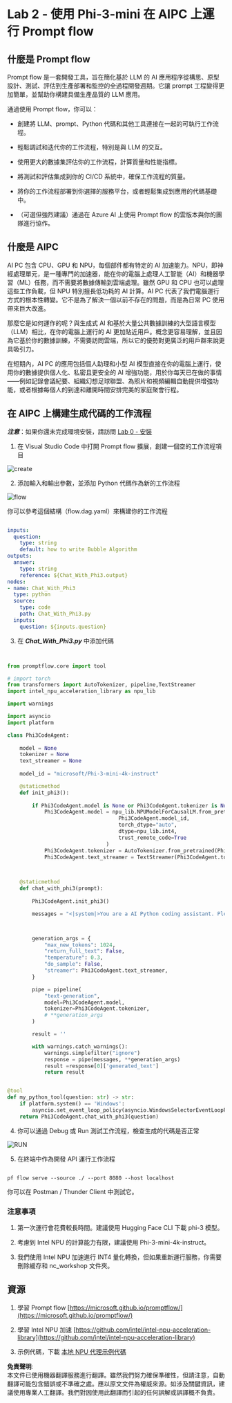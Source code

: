 # **Lab 2 - 使用 Phi-3-mini 在 AIPC 上運行 Prompt flow**

## **什麼是 Prompt flow**

Prompt flow 是一套開發工具，旨在簡化基於 LLM 的 AI 應用程序從構思、原型設計、測試、評估到生產部署和監控的全過程開發週期。它讓 prompt 工程變得更加簡單，並幫助你構建具備生產品質的 LLM 應用。

通過使用 Prompt flow，你可以：

- 創建將 LLM、prompt、Python 代碼和其他工具連接在一起的可執行工作流程。

- 輕鬆調試和迭代你的工作流程，特別是與 LLM 的交互。

- 使用更大的數據集評估你的工作流程，計算質量和性能指標。

- 將測試和評估集成到你的 CI/CD 系統中，確保工作流程的質量。

- 將你的工作流程部署到你選擇的服務平台，或者輕鬆集成到應用的代碼基礎中。

- （可選但強烈建議）通過在 Azure AI 上使用 Prompt flow 的雲版本與你的團隊進行協作。

## **什麼是 AIPC**

AI PC 包含 CPU、GPU 和 NPU，每個部件都有特定的 AI 加速能力。NPU，即神經處理單元，是一種專門的加速器，能在你的電腦上處理人工智能（AI）和機器學習（ML）任務，而不需要將數據傳輸到雲端處理。雖然 GPU 和 CPU 也可以處理這些工作負載，但 NPU 特別擅長低功耗的 AI 計算。AI PC 代表了我們電腦運行方式的根本性轉變。它不是為了解決一個以前不存在的問題，而是為日常 PC 使用帶來巨大改進。

那麼它是如何運作的呢？與生成式 AI 和基於大量公共數據訓練的大型語言模型（LLM）相比，在你的電腦上運行的 AI 更加貼近用戶。概念更容易理解，並且因為它基於你的數據訓練，不需要訪問雲端，所以它的優勢對更廣泛的用戶群來說更具吸引力。

在短期內，AI PC 的應用包括個人助理和小型 AI 模型直接在你的電腦上運行，使用你的數據提供個人化、私密且更安全的 AI 增強功能，用於你每天已在做的事情——例如記錄會議紀要、組織幻想足球聯盟、為照片和視頻編輯自動提供增強功能，或者根據每個人的到達和離開時間安排完美的家庭聚會行程。

## **在 AIPC 上構建生成代碼的工作流程**

***注意***：如果你還未完成環境安裝，請訪問 [Lab 0 - 安裝](./01.Installations.md)

1. 在 Visual Studio Code 中打開 Prompt flow 擴展，創建一個空的工作流程項目

![create](../../../../../../../../../translated_images/pf_create.d6172d8277a78a7fa82cd6ff727ed44e037fa78b662f1f62d5963f36d712d229.hk.png)

2. 添加輸入和輸出參數，並添加 Python 代碼作為新的工作流程

![flow](../../../../../../../../../translated_images/pf_flow.d5646a323fb7f444c0b98b4521057a592325c583e7ba18bc31500bc0415e9ef3.hk.png)

你可以參考這個結構（flow.dag.yaml）來構建你的工作流程

```yaml

inputs:
  question:
    type: string
    default: how to write Bubble Algorithm
outputs:
  answer:
    type: string
    reference: ${Chat_With_Phi3.output}
nodes:
- name: Chat_With_Phi3
  type: python
  source:
    type: code
    path: Chat_With_Phi3.py
  inputs:
    question: ${inputs.question}


```

3. 在 ***Chat_With_Phi3.py*** 中添加代碼

```python


from promptflow.core import tool

# import torch
from transformers import AutoTokenizer, pipeline,TextStreamer
import intel_npu_acceleration_library as npu_lib

import warnings

import asyncio
import platform

class Phi3CodeAgent:
    
    model = None
    tokenizer = None
    text_streamer = None
    
    model_id = "microsoft/Phi-3-mini-4k-instruct"

    @staticmethod
    def init_phi3():
        
        if Phi3CodeAgent.model is None or Phi3CodeAgent.tokenizer is None or Phi3CodeAgent.text_streamer is None:
            Phi3CodeAgent.model = npu_lib.NPUModelForCausalLM.from_pretrained(
                                    Phi3CodeAgent.model_id,
                                    torch_dtype="auto",
                                    dtype=npu_lib.int4,
                                    trust_remote_code=True
                                )
            Phi3CodeAgent.tokenizer = AutoTokenizer.from_pretrained(Phi3CodeAgent.model_id)
            Phi3CodeAgent.text_streamer = TextStreamer(Phi3CodeAgent.tokenizer, skip_prompt=True)

    

    @staticmethod
    def chat_with_phi3(prompt):
        
        Phi3CodeAgent.init_phi3()

        messages = "<|system|>You are a AI Python coding assistant. Please help me to generate code in Python.The answer only genertated Python code, but any comments and instructions do not need to be generated<|end|><|user|>" + prompt +"<|end|><|assistant|>"



        generation_args = {
            "max_new_tokens": 1024,
            "return_full_text": False,
            "temperature": 0.3,
            "do_sample": False,
            "streamer": Phi3CodeAgent.text_streamer,
        }

        pipe = pipeline(
            "text-generation",
            model=Phi3CodeAgent.model,
            tokenizer=Phi3CodeAgent.tokenizer,
            # **generation_args
        )

        result = ''

        with warnings.catch_warnings():
            warnings.simplefilter("ignore")
            response = pipe(messages, **generation_args)
            result =response[0]['generated_text']
            return result


@tool
def my_python_tool(question: str) -> str:
    if platform.system() == 'Windows':
        asyncio.set_event_loop_policy(asyncio.WindowsSelectorEventLoopPolicy())
    return Phi3CodeAgent.chat_with_phi3(question)


```

4. 你可以通過 Debug 或 Run 測試工作流程，檢查生成的代碼是否正常

![RUN](../../../../../../../../../translated_images/pf_run.d918637dc00f61e9bdeec37d4cc9646f77d270ac9203bcce13569f3157202b6e.hk.png)

5. 在終端中作為開發 API 運行工作流程

```

pf flow serve --source ./ --port 8080 --host localhost   

```

你可以在 Postman / Thunder Client 中測試它。

### **注意事項**

1. 第一次運行會花費較長時間。建議使用 Hugging Face CLI 下載 phi-3 模型。

2. 考慮到 Intel NPU 的計算能力有限，建議使用 Phi-3-mini-4k-instruct。

3. 我們使用 Intel NPU 加速進行 INT4 量化轉換，但如果重新運行服務，你需要刪除緩存和 nc_workshop 文件夾。

## **資源**

1. 學習 Prompt flow [https://microsoft.github.io/promptflow/](https://microsoft.github.io/promptflow/)

2. 學習 Intel NPU 加速 [https://github.com/intel/intel-npu-acceleration-library](https://github.com/intel/intel-npu-acceleration-library)

3. 示例代碼，下載 [本地 NPU 代理示例代碼](../../../../../../../../../code/07.Lab/01/AIPC)

**免責聲明**:  
本文件已使用機器翻譯服務進行翻譯。雖然我們努力確保準確性，但請注意，自動翻譯可能包含錯誤或不準確之處。應以原文文件為權威來源。如涉及關鍵資訊，建議使用專業人工翻譯。我們對因使用此翻譯而引起的任何誤解或誤譯概不負責。